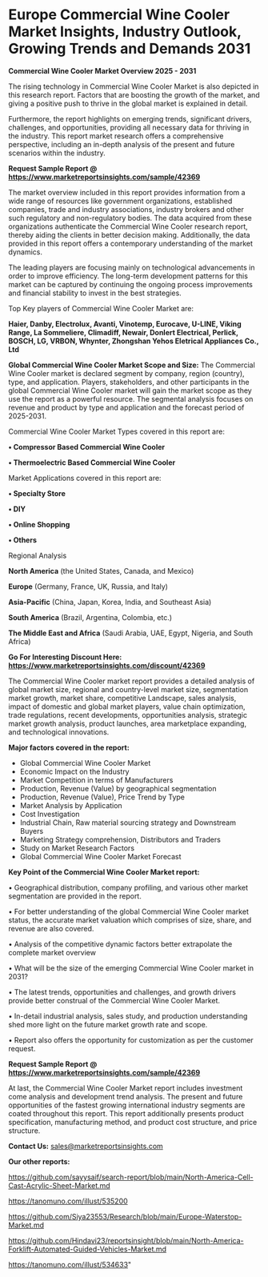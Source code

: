 # Europe Commercial Wine Cooler Market Insights, Industry Outlook, Growing Trends and Demands 2031

<Strong> Commercial Wine Cooler Market Overview 2025 - 2031</strong>

The rising technology in Commercial Wine Cooler Market is also depicted in this research report. Factors that are boosting the growth of the market, and giving a positive push to thrive in the global market is explained in detail.

Furthermore, the report highlights on emerging trends, significant drivers, challenges, and opportunities, providing all necessary data for thriving in the industry. This report market research offers a comprehensive perspective, including an in-depth analysis of the present and future scenarios within the industry.

<strong>Request Sample Report @ <a href=https://www.marketreportsinsights.com/sample/42369>https://www.marketreportsinsights.com/sample/42369</a></strong>

The market overview included in this report provides information from a wide range of resources like government organizations, established companies, trade and industry associations, industry brokers and other such regulatory and non-regulatory bodies. The data acquired from these organizations authenticate the Commercial Wine Cooler research report, thereby aiding the clients in better decision making. Additionally, the data provided in this report offers a contemporary understanding of the market dynamics.

The leading players are focusing mainly on technological advancements in order to improve efficiency. The long-term development patterns for this market can be captured by continuing the ongoing process improvements and financial stability to invest in the best strategies.

Top Key players of Commercial Wine Cooler Market are:

<strong>Haier, Danby, Electrolux, Avanti, Vinotemp, Eurocave, U-LINE, Viking Range, La Sommeliere, Climadiff, Newair, Donlert Electrical, Perlick, BOSCH, LG, VRBON, Whynter, Zhongshan Yehos Eletrical Appliances Co., Ltd</strong>

<strong><b>Global Commercial Wine Cooler Market Scope and Size:</b></strong>
The Commercial Wine Cooler market is declared segment by company, region (country), type, and application. Players, stakeholders, and other participants in the global Commercial Wine Cooler market will gain the market scope as they use the report as a powerful resource. The segmental analysis focuses on revenue and product by type and application and the forecast period of 2025-2031.

Commercial Wine Cooler Market Types covered in this report are:

<strong>•  Compressor Based Commercial Wine Cooler

•  Thermoelectric Based Commercial Wine Cooler</strong>

Market Applications covered in this report are:

<strong>•  Specialty Store

•  DIY

•  Online Shopping

•  Others</strong> 

Regional Analysis

<strong>North America</strong> (the United States, Canada, and Mexico)

<strong>Europe</strong> (Germany, France, UK, Russia, and Italy)

<strong>Asia-Pacific</strong> (China, Japan, Korea, India, and Southeast Asia)

<strong>South America</strong> (Brazil, Argentina, Colombia, etc.)

<strong>The Middle East and Africa</strong> (Saudi Arabia, UAE, Egypt, Nigeria, and South Africa)

<strong>Go For Interesting Discount Here: <a href=https://www.marketreportsinsights.com/discount/42369>https://www.marketreportsinsights.com/discount/42369</a></strong>

The Commercial Wine Cooler market report provides a detailed analysis of global market size, regional and country-level market size, segmentation market growth, market share, competitive Landscape, sales analysis, impact of domestic and global market players, value chain optimization, trade regulations, recent developments, opportunities analysis, strategic market growth analysis, product launches, area marketplace expanding, and technological innovations.

<strong><b>Major factors covered in the report:</b></strong>
<ul>
  <li>Global Commercial Wine Cooler Market </li>
  <li>Economic Impact on the Industry</li>
  <li>Market Competition in terms of Manufacturers</li>
  <li>Production, Revenue (Value) by geographical segmentation</li>
  <li>Production, Revenue (Value), Price Trend by Type</li>
  <li>Market Analysis by Application</li>
  <li>Cost Investigation</li>
  <li>Industrial Chain, Raw material sourcing strategy and Downstream Buyers</li>
  <li>Marketing Strategy comprehension, Distributors and Traders</li>
  <li>Study on Market Research Factors</li>
  <li>Global Commercial Wine Cooler Market Forecast</li>
</ul>

<strong><b>Key Point of the Commercial Wine Cooler Market report:</b></strong>

• Geographical distribution, company profiling, and various other market segmentation are provided in the report.

• For better understanding of the global Commercial Wine Cooler market status, the accurate market valuation which comprises of size, share, and revenue are also covered.

• Analysis of the competitive dynamic factors better extrapolate the complete market overview

• What will be the size of the emerging Commercial Wine Cooler market in 2031?

• The latest trends, opportunities and challenges, and growth drivers provide better construal of the Commercial Wine Cooler Market.

• In-detail industrial analysis, sales study, and production understanding shed more light on the future market growth rate and scope.

• Report also offers the opportunity for customization as per the customer request.

<strong>Request Sample Report @ <a href=https://www.marketreportsinsights.com/sample/42369>https://www.marketreportsinsights.com/sample/42369</a></strong>

At last, the Commercial Wine Cooler Market report includes investment come analysis and development trend analysis. The present and future opportunities of the fastest growing international industry segments are coated throughout this report. This report additionally presents product specification, manufacturing method, and product cost structure, and price structure.

<strong>Contact Us:</strong>
sales@marketreportsinsights.com

<strong>Our other reports:</strong>

<a href=https://github.com/sayysaif/search-report/blob/main/North-America-Cell-Cast-Acrylic-Sheet-Market.md>https://github.com/sayysaif/search-report/blob/main/North-America-Cell-Cast-Acrylic-Sheet-Market.md</a>

<a href=https://tanomuno.com/illust/535200>https://tanomuno.com/illust/535200</a>

<a href=https://github.com/Siya23553/Research/blob/main/Europe-Waterstop-Market.md>https://github.com/Siya23553/Research/blob/main/Europe-Waterstop-Market.md</a>

<a href=https://github.com/Hindavi23/reportsinsight/blob/main/North-America-Forklift-Automated-Guided-Vehicles-Market.md>https://github.com/Hindavi23/reportsinsight/blob/main/North-America-Forklift-Automated-Guided-Vehicles-Market.md</a>

<a href=https://tanomuno.com/illust/534633>https://tanomuno.com/illust/534633</a>"
